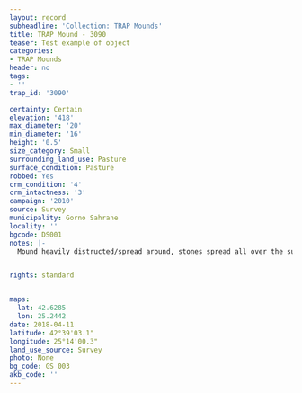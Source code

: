 ```yaml
---
layout: record
subheadline: 'Collection: TRAP Mounds'
title: TRAP Mound - 3090
teaser: Test example of object
categories:
- TRAP Mounds
header: no
tags:
- ''
trap_id: '3090'

certainty: Certain
elevation: '418'
max_diameter: '20'
min_diameter: '16'
height: '0.5'
size_category: Small
surrounding_land_use: Pasture
surface_condition: Pasture
robbed: Yes
crm_condition: '4'
crm_intactness: '3'
campaign: '2010'
source: Survey
municipality: Gorno Sahrane
locality: ''
bgcode: DS001
notes: |-
  Mound heavily distructed/spread around, stones spread all over the surface.


rights: standard


maps:
  lat: 42.6285
  lon: 25.2442
date: 2018-04-11
latitude: 42°39'03.1"
longitude: 25°14'00.3"
land_use_source: Survey
photo: None
bg_code: GS 003
akb_code: ''
---
```

